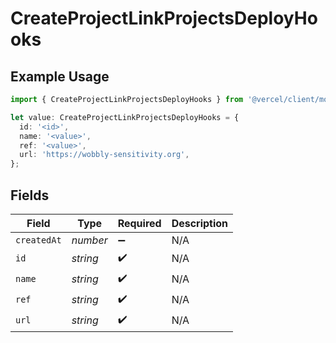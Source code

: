 # CreateProjectLinkProjectsDeployHooks

## Example Usage

```typescript
import { CreateProjectLinkProjectsDeployHooks } from '@vercel/client/models/operations';

let value: CreateProjectLinkProjectsDeployHooks = {
  id: '<id>',
  name: '<value>',
  ref: '<value>',
  url: 'https://wobbly-sensitivity.org',
};
```

## Fields

| Field       | Type     | Required           | Description |
| ----------- | -------- | ------------------ | ----------- |
| `createdAt` | _number_ | :heavy_minus_sign: | N/A         |
| `id`        | _string_ | :heavy_check_mark: | N/A         |
| `name`      | _string_ | :heavy_check_mark: | N/A         |
| `ref`       | _string_ | :heavy_check_mark: | N/A         |
| `url`       | _string_ | :heavy_check_mark: | N/A         |
